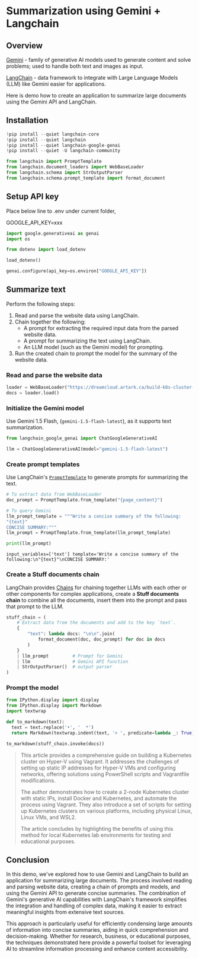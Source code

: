 # Summarization using Gemini + Langchain

## Overview

[Gemini](https://ai.google.dev/models/gemini) - family of generative AI models used to generate content and solve problems; used to handle both text and images as input.

[LangChain](https://www.langchain.com/) - data framework to integrate with Large Language Models (LLM) like Gemini easier for applications.

Here is demo how to create an application to summarize large documents using the Gemini API and LangChain.


## Installation


```python
!pip install --quiet langchain-core
!pip install --quiet langchain
!pip install --quiet langchain-google-genai
!pip install --quiet -U langchain-community
```


```python
from langchain import PromptTemplate
from langchain.document_loaders import WebBaseLoader
from langchain.schema import StrOutputParser
from langchain.schema.prompt_template import format_document
```

## Setup API key

Place below line to .env under current folder, 

GOOGLE_API_KEY=xxx



```python
import google.generativeai as genai
import os

from dotenv import load_dotenv

load_dotenv()

genai.configure(api_key=os.environ["GOOGLE_API_KEY"])
```

## Summarize text

Perform the following steps:
1. Read and parse the website data using LangChain.
2. Chain together the following:
    * A prompt for extracting the required input data from the parsed website data.
    * A prompt for summarizing the text using LangChain.
    * An LLM model (such as the Gemini model) for prompting.
3. Run the created chain to prompt the model for the summary of the website data.

### Read and parse the website data


```python
loader = WebBaseLoader("https://dreamcloud.artark.ca/build-k8s-cluster-on-hyper-v/")
docs = loader.load()
```

### Initialize the Gemini model

Use Gemini 1.5 Flash, (`gemini-1.5-flash-latest`), as it supports text summarization. 


```python
from langchain_google_genai import ChatGoogleGenerativeAI

llm = ChatGoogleGenerativeAI(model="gemini-1.5-flash-latest")
```

### Create prompt templates

Use LangChain's [`PromptTemplate`](https://python.langchain.com/docs/modules/model_io/prompts/prompt_templates/) to generate prompts for summarizing the text.


```python
# To extract data from WebBaseLoader
doc_prompt = PromptTemplate.from_template("{page_content}")

# To query Gemini
llm_prompt_template = """Write a concise summary of the following:
"{text}"
CONCISE SUMMARY:"""
llm_prompt = PromptTemplate.from_template(llm_prompt_template)

print(llm_prompt)
```

    input_variables=['text'] template='Write a concise summary of the following:\n"{text}"\nCONCISE SUMMARY:'


### Create a Stuff documents chain

LangChain provides [Chains](https://python.langchain.com/docs/modules/chains/) for chaining together LLMs with each other or other components for complex applications, create a **Stuff documents chain** to combine all the documents, insert them into the prompt and pass that prompt to the LLM.


```python
stuff_chain = (
    # Extract data from the documents and add to the key `text`.
    {
        "text": lambda docs: "\n\n".join(
            format_document(doc, doc_prompt) for doc in docs
        )
    }
    | llm_prompt         # Prompt for Gemini
    | llm                # Gemini API function
    | StrOutputParser()  # output parser
)
```

### Prompt the model


```python
from IPython.display import display
from IPython.display import Markdown
import textwrap

def to_markdown(text):
  text = text.replace('•', '  *')
  return Markdown(textwrap.indent(text, '> ', predicate=lambda _: True))
```


```python
to_markdown(stuff_chain.invoke(docs))
```




> This article provides a comprehensive guide on building a Kubernetes cluster on Hyper-V using Vagrant. It addresses the challenges of setting up static IP addresses for Hyper-V VMs and configuring networks, offering solutions using PowerShell scripts and Vagrantfile modifications. 
> 
> The author demonstrates how to create a 2-node Kubernetes cluster with static IPs, install Docker and Kubernetes, and automate the process using Vagrant. They also introduce a set of scripts for setting up Kubernetes clusters on various platforms, including physical Linux, Linux VMs, and WSL2. 
> 
> The article concludes by highlighting the benefits of using this method for local Kubernetes lab environments for testing and educational purposes. 




## Conclusion

In this demo, we've explored how to use Gemini and LangChain to build an application for summarizing large documents. The process involved reading and parsing website data, creating a chain of prompts and models, and using the Gemini API to generate concise summaries. The combination of Gemini's generative AI capabilities with LangChain's framework simplifies the integration and handling of complex data, making it easier to extract meaningful insights from extensive text sources.

This approach is particularly useful for efficiently condensing large amounts of information into concise summaries, aiding in quick comprehension and decision-making. Whether for research, business, or educational purposes, the techniques demonstrated here provide a powerful toolset for leveraging AI to streamline information processing and enhance content accessibility.




```python

```
